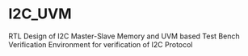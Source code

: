 # I2C_UVM
RTL Design of I2C Master-Slave Memory and UVM based Test Bench Verification Environment for verification of I2C Protocol 
